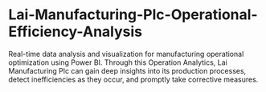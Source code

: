 # Lai-Manufacturing-Plc-Operational-Efficiency-Analysis
Real-time data analysis and visualization for manufacturing operational optimization using Power BI. Through this Operation Analytics, Lai Manufacturing Plc can gain deep insights into its production processes, detect inefficiencies as they occur, and promptly take corrective measures.
